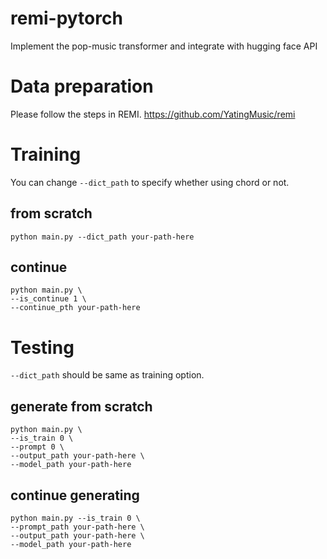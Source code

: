 # remi-pytorch
Implement the pop-music transformer and integrate with hugging face API

# Data preparation
Please follow the steps in REMI. https://github.com/YatingMusic/remi

# Training
You can change `--dict_path` to specify whether using chord or not.

## from scratch
`python main.py --dict_path your-path-here`

## continue
```
python main.py \
--is_continue 1 \
--continue_pth your-path-here
```

# Testing
`--dict_path` should be same as training option.

## generate from scratch
```
python main.py \
--is_train 0 \
--prompt 0 \
--output_path your-path-here \
--model_path your-path-here
```
                
## continue generating
```
python main.py --is_train 0 \
--prompt_path your-path-here \
--output_path your-path-here \
--model_path your-path-here
```
